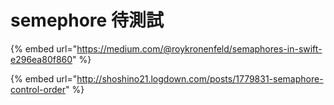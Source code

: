 # semephore 待測試

{% embed url="https://medium.com/@roykronenfeld/semaphores-in-swift-e296ea80f860" %}

{% embed url="http://shoshino21.logdown.com/posts/1779831-semaphore-control-order" %}



